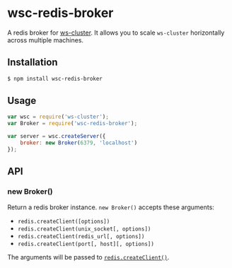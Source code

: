 # wsc-redis-broker

A redis broker for [ws-cluster](https://github.com/wscluster/ws-cluster). It allows you to scale `ws-cluster` horizontally across multiple machines.

## Installation

```bash
$ npm install wsc-redis-broker
```

## Usage

```js
var wsc = require('ws-cluster');
var Broker = require('wsc-redis-broker');

var server = wsc.createServer({
	broker: new Broker(6379, 'localhost')
});
```

## API

### new Broker()

Return a redis broker instance. `new Broker()` accepts these arguments:

- `redis.createClient([options])`
- `redis.createClient(unix_socket[, options])`
- `redis.createClient(redis_url[, options])`
- `redis.createClient(port[, host][, options])`

The arguments will be passed to [`redis.createClient()`](https://www.npmjs.com/package/redis#rediscreateclient).

